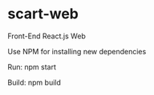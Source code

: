 # scart-web
Front-End React.js Web

Use NPM for installing new dependencies

Run: npm start

Build: npm build
